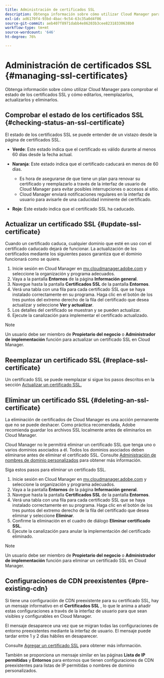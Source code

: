 ```yaml
---
title: Administración de certificados SSL
description: Obtenga información sobre cómo utilizar Cloud Manager para comprobar el estado de los certificados SSL y cómo editarlos, reemplazarlos, actualizarlos y eliminarlos.
exl-id: ad6170f4-93bd-4bac-9c54-63c35a0d4f06
source-git-commit: aeb407f8971dabb4e86203b3cee82318330638b0
workflow-type: tm+mt
source-wordcount: '646'
ht-degree: 76%

---
```



# Administración de certificados SSL {#managing-ssl-certificates}

Obtenga información sobre cómo utilizar Cloud Manager para comprobar el estado de los certificados SSL y cómo editarlos, reemplazarlos, actualizarlos y eliminarlos.

## Comprobar el estado de los certificados SSL {#checking-status-an-ssl-certificate}

El estado de los certificados SSL se puede entender de un vistazo desde la página de certificados SSL.

* **Verde**: Este estado indica que el certificado es válido durante al menos 60 días desde la fecha actual.

* **Naranja**: Este estado indica que el certificado caducará en menos de 60 días.
   * Es hora de asegurarse de que tiene un plan para renovar su certificado y reemplazarlo a través de la interfaz de usuario de Cloud Manager para evitar posibles interrupciones o accesos al sitio.
   * Cloud Manager enviará notificaciones regulares en la interfaz de usuario para avisarle de una caducidad inminente del certificado.

* **Rojo**: Este estado indica que el certificado SSL ha caducado.

## Actualizar un certificado SSL {#update-ssl-certificate}

Cuando un certificado caduca, cualquier dominio que esté en uso con el certificado caducado dejará de funcionar. La actualización de los certificados mediante los siguientes pasos garantiza que el dominio funcionará como se quiere.

1. Inicie sesión en Cloud Manager en [my.cloudmanager.adobe.com](https://my.cloudmanager.adobe.com/) y seleccione la organización y programa adecuados.
1. Vaya a la pantalla **Entornos** de la página **Información general**.
1. Navegue hasta la pantalla **Certificados SSL** de la pantalla **Entornos**.
1. Verá una tabla con una fila para cada certificado SSL que se haya instalado correctamente en su programa. Haga clic en el botón de los tres puntos del extremo derecho de la fila del certificado que desea actualizar y seleccione **Ver y actualizar**.
1. Los detalles del certificado se muestran y se pueden actualizar.
1. Ejecute la canalización para implementar el certificado actualizado.

>[!NOTE]
>
>Un usuario debe ser miembro de **Propietario del negocio** o **Administrador de implementación** función para actualizar un certificado SSL en Cloud Manager.

## Reemplazar un certificado SSL {#replace-ssl-certificate}

Un certificado SSL se puede reemplazar si sigue los pasos descritos en la sección [Actualizar un certificado SSL.](#update-ssl-certificate)

## Eliminar un certificado SSL {#deleting-an-ssl-certificate}

La eliminación de certificados de Cloud Manager es una acción permanente que no se puede deshacer. Como práctica recomendada, Adobe recomienda guardar los archivos SSL localmente antes de eliminarlos en Cloud Manager.

Cloud Manager no le permitirá eliminar un certificado SSL que tenga uno o varios dominios asociados a él. Todos los dominios asociados deben eliminarse antes de eliminar el certificado SSL. Consulte [Administración de nombres de dominio personalizados](/help/implementing/cloud-manager/custom-domain-names/managing-custom-domain-names.md) para obtener más información.

Siga estos pasos para eliminar un certificado SSL.

1. Inicie sesión en Cloud Manager en [my.cloudmanager.adobe.com](https://my.cloudmanager.adobe.com/) y seleccione la organización y programa adecuados.
1. Vaya a la pantalla **Entornos** de la página **Información general**.
1. Navegue hasta la pantalla **Certificados SSL** de la pantalla **Entornos**.
1. Verá una tabla con una fila para cada certificado SSL que se haya instalado correctamente en su programa. Haga clic en el botón de los tres puntos del extremo derecho de la fila del certificado que desea eliminar y seleccione **Eliminar**.
1. Confirme la eliminación en el cuadro de diálogo **Eliminar certificado SSL**.
1. Ejecute la canalización para anular la implementación del certificado eliminado.

>[!NOTE]
>
>Un usuario debe ser miembro de **Propietario del negocio** o **Administrador de implementación** función para eliminar un certificado SSL en Cloud Manager.

## Configuraciones de CDN preexistentes {#pre-existing-cdn}

Si tiene una configuración de CDN preexistente para su certificado SSL, hay un mensaje informativo en el **Certificados SSL** , lo que le anima a añadir estas configuraciones a través de la interfaz de usuario para que sean visibles y configurables en Cloud Manager.

El mensaje desaparece una vez que se migran todas las configuraciones de entorno preexistentes mediante la interfaz de usuario. El mensaje puede tardar entre 1 y 2 días hábiles en desaparecer.

Consulte [Agregar un certificado SSL](/help/implementing/cloud-manager/managing-ssl-certifications/add-ssl-certificate.md) para obtener más información.

También se proporciona un mensaje similar en las páginas **Lista de IP permitidas** y **Entornos** para entornos que tienen configuraciones de CDN preexistentes para listas de IP permitidas o nombres de dominio personalizados.
